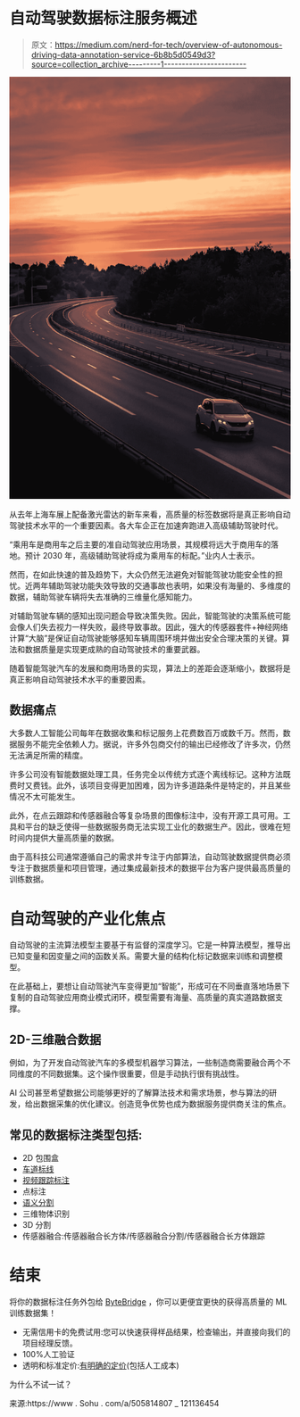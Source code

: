 # 自动驾驶数据标注服务概述

> 原文：<https://medium.com/nerd-for-tech/overview-of-autonomous-driving-data-annotation-service-6b8b5d0549d3?source=collection_archive---------1----------------------->

![](img/d9cce838be361d889108890996941e5b.png)

从去年上海车展上配备激光雷达的新车来看，高质量的标签数据将是真正影响自动驾驶技术水平的一个重要因素。各大车企正在加速奔跑进入高级辅助驾驶时代。

“乘用车是商用车之后主要的准自动驾驶应用场景，其规模将远大于商用车的落地。预计 2030 年，高级辅助驾驶将成为乘用车的标配。”业内人士表示。

然而，在如此快速的普及趋势下，大众仍然无法避免对智能驾驶功能安全性的担忧。近两年辅助驾驶功能失效导致的交通事故也表明，如果没有海量的、多维度的数据，辅助驾驶车辆将失去准确的三维量化感知能力。

对辅助驾驶车辆的感知出现问题会导致决策失败。因此，智能驾驶的决策系统可能会像人们失去视力一样失败，最终导致事故。因此，强大的传感器套件+神经网络计算“大脑”是保证自动驾驶能够感知车辆周围环境并做出安全合理决策的关键。算法和数据质量是实现更成熟的自动驾驶技术的重要武器。

随着智能驾驶汽车的发展和商用场景的实现，算法上的差距会逐渐缩小，数据将是真正影响自动驾驶技术水平的重要因素。

## **数据痛点**

大多数人工智能公司每年在数据收集和标记服务上花费数百万或数千万。然而，数据服务不能完全依赖人力。据说，许多外包商交付的输出已经修改了许多次，仍然无法满足所需的精度。

许多公司没有智能数据处理工具，任务完全以传统方式逐个离线标记。这种方法既费时又费钱。此外，该项目变得更加困难，因为许多道路条件是特定的，并且某些情况不太可能发生。

此外，在点云跟踪和传感器融合等复杂场景的图像标注中，没有开源工具可用。工具和平台的缺乏使得一些数据服务商无法实现工业化的数据生产。因此，很难在短时间内提供大量高质量的数据。

由于高科技公司通常遵循自己的需求并专注于内部算法，自动驾驶数据提供商必须专注于数据质量和项目管理，通过集成最新技术的数据平台为客户提供最高质量的训练数据。

# 自动驾驶的产业化焦点

自动驾驶的主流算法模型主要基于有监督的深度学习。它是一种算法模型，推导出已知变量和因变量之间的函数关系。需要大量的结构化标记数据来训练和调整模型。

在此基础上，要想让自动驾驶汽车变得更加“智能”，形成可在不同垂直落地场景下复制的自动驾驶应用商业模式闭环，模型需要有海量、高质量的真实道路数据支撑。

## 2D-三维融合数据

例如，为了开发自动驾驶汽车的多模型机器学习算法，一些制造商需要融合两个不同维度的不同数据集。这个操作很重要，但是手动执行很有挑战性。

AI 公司甚至希望数据公司能够更好的了解算法技术和需求场景，参与算法的研发，给出数据采集的优化建议。创造竞争优势也成为数据服务提供商关注的焦点。

## 常见的数据标注类型包括:

*   2D 包围盒
*   [车道标线](https://tinyurl.com/u7u4me)
*   [视频跟踪标注](http://tinyurl.com/wmu4yfhh)
*   点标注
*   [语义分割](https://tinyurl.com/48w576p7)
*   三维物体识别
*   3D 分割
*   传感器融合:传感器融合长方体/传感器融合分割/传感器融合长方体跟踪

# 结束

将你的数据标注任务外包给 [ByteBridge](https://tinyurl.com/nftmdnbb) ，你可以更便宜更快的获得高质量的 ML 训练数据集！

*   无需信用卡的免费试用:您可以快速获得样品结果，检查输出，并直接向我们的项目经理反馈。
*   100%人工验证
*   透明和标准定价:[有明确的定价](https://www.bytebridge.io/#/?module=price)(包括人工成本)

为什么不试一试？

来源:https://www . Sohu . com/a/505814807 _ 121136454